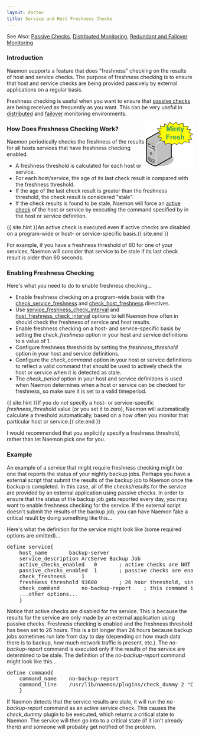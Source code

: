 ```yaml
---
layout: doctoc
title: Service and Host Freshness Checks
---
```

<span class="glyphicon glyphicon-arrow-right"></span> See Also: <a href="passivechecks.html">Passive Checks</a>, <a href="distributed.html">Distributed Monitoring</a>, <a href="redundancy.html">Redundant and Failover Monitoring</a>

### Introduction

Naemon supports a feature that does "freshness" checking on the results of host and service checks.  The purpose of freshness checking is to ensure that host and service checks are being provided passively by external applications on a regular basis.

Freshness checking is useful when you want to ensure that <a href="passivechecks.html">passive checks</a> are being received as frequently as you want.  This can be very useful in <a href="distributed.html">distributed</a> and <a href="redundancy.html">failover</a> monitoring environments.

<img src="/images/freshness.png" border="0" style="float: right;" alt="Minty Fresh" title="Minty Fresh">

### How Does Freshness Checking Work?

Naemon periodically checks the freshness of the results for all hosts services that have freshness checking enabled.

<ul>
<li>A freshness threshold is calculated for each host or service.
<li>For each host/service, the age of its last check result is compared with the freshness threshold.
<li>If the age of the last check result is greater than the freshness threshold, the check result is considered "stale".
<li>If the check results is found to be stale, Naemon will force an <a href="activechecks.html">active check</a> of the host or service by executing the command specified by in the host or service definition.
</ul>

{{ site.hint }}An active check is executed even if active checks are disabled on a program-wide or host- or service-specific basis.{{ site.end }}

For example, if you have a freshness threshold of 60 for one of your services, Naemon will consider that service to be stale if its last check result is older than 60 seconds.

### Enabling Freshness Checking

Here's what you need to do to enable freshness checking...

<ul>
<li>Enable freshness checking on a program-wide basis with the <a href="configmain.html#check_service_freshness">check_service_freshness</a> and <a href="configmain.html#check_host_freshness">check_host_freshness</a> directives.</li>
<li>Use <a href="configmain.html#service_freshness_check_interval">service_freshness_check_interval</a> and <a href="configmain.html#host_freshness_check_interval">host_freshness_check_interval</a> options to tell Naemon how often in should check the freshness of service and host results.</li>
<li>Enable freshness checking on a host- and service-specific basis by setting the <i>check_freshness</i> option in your host and service definitions to a value of 1.</li>
<li>Configure freshness thresholds by setting the <i>freshness_threshold</i> option in your host and service definitions.</li>
<li>Configure the <i>check_command</i> option in your host or service definitions to reflect a valid command that should be used to actively check the host or service when it is detected as stale.</li>
<li>The <i>check_period</i> option in your host and service definitions is used when Naemon determines when a host or service can be checked for freshness, so make sure it is set to a valid timeperiod.</li>
</ul>

{{ site.hint }}If you do not specify a host- or service-specific <i>freshness_threshold</i> value (or you set it to zero), Naemon will automatically calculate a threshold automatically, based on a how often you monitor that particular host or service.{{ site.end }}

I would recommended that you explicitly specify a freshness threshold, rather than let Naemon pick one for you.

### Example

An example of a service that might require freshness checking might be one that reports the status of your nightly backup jobs.  Perhaps you have a external script that submit the results of the backup job to Naemon once the backup is completed.  In this case, all of the checks/results for the service are provided by an external application using passive checks.  In order to ensure that the status of the backup job gets reported every day, you may want to enable freshness checking for the service.  If the external script doesn't submit the results of the backup job, you can have Naemon fake a critical result by doing something like this...

Here's what the definition for the service might look like (some required options are omitted)...

<pre>
define service{
	host_name		backup-server
	service_description	ArcServe Backup Job
	active_checks_enabled	0		; active checks are NOT enabled
	passive_checks_enabled	1		; passive checks are enabled (this is how results are reported)
	check_freshness		1
	freshness_threshold	93600		; 26 hour threshold, since backups may not always finish at the same time
	check_command		no-backup-report	; this command is run only if the service results are "stale"
	...other options...
	}
</pre>

Notice that active checks are disabled for the service.  This is because the results for the service are only made by an external application using passive checks.  Freshness checking is enabled and the freshness threshold has been set to 26 hours.  This is a bit longer than 24 hours because backup jobs sometimes run late from day to day (depending on how much data there is to backup, how much network traffic is present, etc.).  The <i>no-backup-report</i> command is executed only if the results of the service are determined to be stale.  The definition of the <i>no-backup-report</i> command might look like this...

<pre>
define command{
	command_name	no-backup-report
	command_line	/usr/lib/naemon/plugins/check_dummy 2 "CRITICAL: Results of backup job were not reported!"
	}
</pre>

If Naemon detects that the service results are stale, it will run the <i>no-backup-report</i> command as an active service check.  This causes the <i>check_dummy</i> plugin to be executed, which returns a critical state to Naemon.  The service will then go into to a critical state (if it isn't already there) and someone will probably get notified of the problem.
